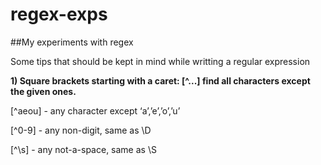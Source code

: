 # regex-exps
##My experiments with regex



Some tips that should be kept in mind while writting a regular expression

**1) Square brackets starting with a caret: [^...] find all characters except the given ones.**

 [^aeou] - any character except ‘a’,’e’,’o’,’u’
 
 [^0-9] - any non-digit, same as \D
 
 [^\s] - any not-a-space, same as \S

